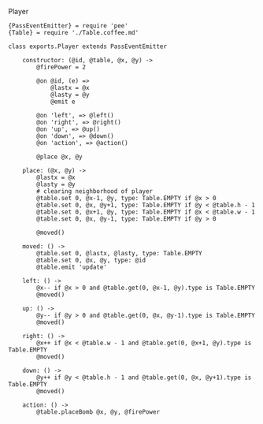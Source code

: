 Player

	{PassEventEmitter} = require 'pee'
	{Table} = require './Table.coffee.md'

	class exports.Player extends PassEventEmitter

		constructor: (@id, @table, @x, @y) ->
			@firePower = 2

			@on @id, (e) =>
				@lastx = @x
				@lasty = @y
				@emit e

			@on 'left', => @left()
			@on 'right', => @right()
			@on 'up', => @up()
			@on 'down', => @down()
			@on 'action', => @action()

			@place @x, @y

		place: (@x, @y) ->
			@lastx = @x
			@lasty = @y
			# clearing neighborhood of player
			@table.set 0, @x-1, @y, type: Table.EMPTY if @x > 0
			@table.set 0, @x, @y+1, type: Table.EMPTY if @y < @table.h - 1
			@table.set 0, @x+1, @y, type: Table.EMPTY if @x < @table.w - 1
			@table.set 0, @x, @y-1, type: Table.EMPTY if @y > 0

			@moved()

		moved: () ->
			@table.set 0, @lastx, @lasty, type: Table.EMPTY
			@table.set 0, @x, @y, type: @id
			@table.emit 'update'

		left: () ->
			@x-- if @x > 0 and @table.get(0, @x-1, @y).type is Table.EMPTY
			@moved()

		up: () ->
			@y-- if @y > 0 and @table.get(0, @x, @y-1).type is Table.EMPTY
			@moved()

		right: () ->
			@x++ if @x < @table.w - 1 and @table.get(0, @x+1, @y).type is Table.EMPTY
			@moved()

		down: () ->
			@y++ if @y < @table.h - 1 and @table.get(0, @x, @y+1).type is Table.EMPTY
			@moved()

		action: () ->
			@table.placeBomb @x, @y, @firePower
